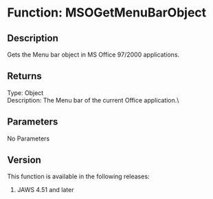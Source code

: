 # Function: MSOGetMenuBarObject

## Description

Gets the Menu bar object in MS Office 97/2000 applications.

## Returns

Type: Object\
Description: The Menu bar of the current Office application.\

## Parameters

No Parameters

## Version

This function is available in the following releases:

1.  JAWS 4.51 and later
